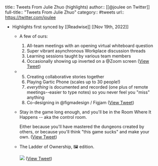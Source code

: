 title:: Tweets From Julie Zhuo (highlights)
author:: [[@joulee on Twitter]]
full-title:: "Tweets From Julie Zhuo"
category:: #tweets
url:: https://twitter.com/joulee

- Highlights first synced by [[Readwise]] [[Nov 19th, 2022]]
	- A few of ours:
	  
	  1) All-team meetings with an opening virtual whiteboard question
	  2) Super vibrant asynchronous Workplace discussion threads 
	  3) Learning sessions taught by various team members
	  4) Occasionally showing up inverted on a @Zoom  screen ([View Tweet](https://twitter.com/joulee/status/1446146096858763266))
	- 5) Creating collaborative stories together
	  6) Playing Gartic Phone (scales up to 30 people!)
	  7) *everything* is documented and recorded (one plus of remote meetings--easier to type notes) so you never feel you "miss" anything
	  8) Co-designing in @figmadesign / Figjam ([View Tweet](https://twitter.com/joulee/status/1446146097861193730))
	- Stay in the game long enough, and you'll be in the Room Where It Happens -- aka the control room.
	  
	  Either because you'll have mastered the dungeons created by others, or because you'll think "this game sucks" and make your own. ([View Tweet](https://twitter.com/joulee/status/1455300609179938825))
	- The Ladder of Ownership, 🖼️ edition. 
	  
	  ![](https://pbs.twimg.com/media/FKFJq_BVcAQ9wDz.jpg) ([View Tweet](https://twitter.com/joulee/status/1486550359250063364))